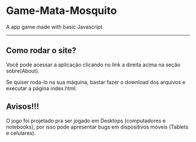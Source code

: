 # Game-Mata-Mosquito
A app game made with basic Javascript
<hr>

## Como rodar o site?
Você pode acessar a aplicação clicando no link a direita acima na seção sobre(About).

Se quiser roda-lo na sua máquina, bastar fazer o download dos arquivos e executar a página index.html.

## Avisos!!!
O jogo foi projetado pra ser jogado em Desktops (computadores e notebooks), por isso pode apresentar bugs em dispositivos móveis (Tablets e celulares).
